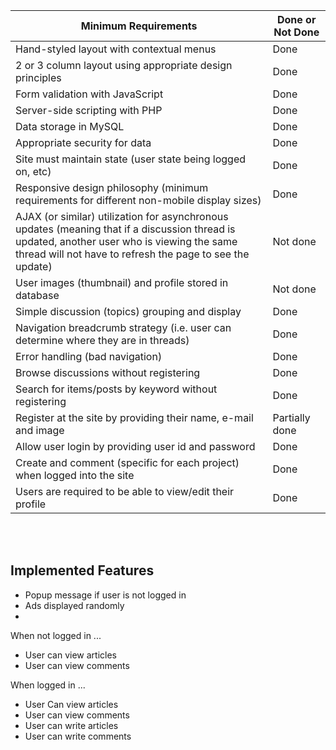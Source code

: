 

|Minimum Requirements| Done or Not Done 
| --- | --- |
|Hand-styled layout with contextual menus| Done |
|2 or 3 column layout using appropriate design principles |Done|
|Form validation with JavaScript| Done  |
|Server-side scripting with PHP | Done |
| Data storage in MySQL| Done
|Appropriate security for data| Done |
| Site must maintain state (user state being logged on, etc) | Done |
| Responsive design philosophy (minimum requirements for different non-mobile display sizes) | Done |
| AJAX (or similar) utilization for asynchronous updates (meaning that if a discussion thread is updated, another user who is viewing the same thread will not have to refresh the page to see the update) | Not done |
| User images (thumbnail) and profile stored in database | Not done |
| Simple discussion (topics) grouping and display | Done |
| Navigation breadcrumb strategy (i.e. user can determine where they are in threads) | Done |
| Error handling (bad navigation) | Done |
| Browse discussions without registering | Done |
| Search for items/posts by keyword without registering | Done |
| Register at the site by providing their name, e-mail and image| Partially done |
| Allow user login by providing user id and password| Done |
| Create and comment (specific for each project) when logged into the site| Done |
| Users are required to be able to view/edit their profile | Done |

<br>
<br>

<h2>
Implemented Features
</h2>

- Popup message if user is not logged in 
- Ads displayed randomly 
- 

When not logged in ...
- User can view articles 
- User can view comments 

When logged in ...
- User Can view articles
- User can view comments
- User can write articles
- User can write comments




